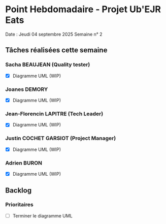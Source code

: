 # Point Hebdomadaire - Projet Ub'EJR Eats

Date : Jeudi 04 septembre 2025
Semaine n° 2

## Tâches réalisées cette semaine

### Sacha BEAUJEAN (Quality tester)
- [x] Diagramme UML (WIP)

### Joanes DEMORY
- [x] Diagramme UML (WIP)

### Jean-Florencin LAPITRE (Tech Leader)
- [x] Diagramme UML (WIP)

### Justin COCHET GARSIOT (Project Manager)
- [x] Diagramme UML (WIP)

### Adrien BURON
- [x] Diagramme UML (WIP)

## Backlog

### Prioritaires
- [ ] Terminer le diagramme UML